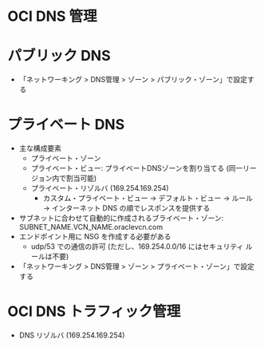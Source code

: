# OCI DNS 管理
# パブリック DNS
- 「ネットワーキング > DNS管理 > ゾーン > パブリック・ゾーン」で設定する
# プライベート DNS
- 主な構成要素
  - プライベート・ゾーン
  - プライベート・ビュー: プライベートDNSゾーンを割り当てる (同一リージョン内で割当可能)
  - プライベート・リゾルバ (169.254.169.254)
    - カスタム・プライベート・ビュー → デフォルト・ビュー → ルール → インターネット DNS の順でレスポンスを提供する
- サブネットに合わせて自動的に作成されるブライベート・ゾーン: SUBNET_NAME.VCN_NAME.oraclevcn.com
- エンドポイント用に NSG を作成する必要がある
  - udp/53 での通信の許可 (ただし、169.254.0.0/16 にはセキュリティ ルールは不要)
- 「ネットワーキング > DNS管理 > ゾーン > プライベート・ゾーン」で設定する
# OCI DNS トラフィック管理
- DNS リゾルバ (169.254.169.254)
